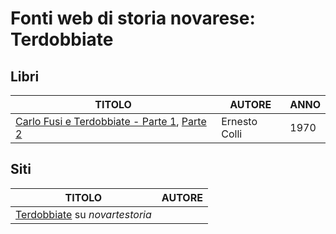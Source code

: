 # Fonti web di storia novarese: Terdobbiate

## Libri

| TITOLO                                                                                                                                                    | AUTORE        | ANNO |
|-----------------------------------------------------------------------------------------------------------------------------------------------------------|---------------|------|
| [Carlo Fusi e Terdobbiate - Parte 1](https://www.calameo.com/books/00726073549d0597cfcc8), [Parte 2](https://www.calameo.com/books/0072607351cf363d9d2d9) | Ernesto Colli | 1970 |

## Siti

| TITOLO                                                                                        | AUTORE |
|-----------------------------------------------------------------------------------------------|--------|
| [Terdobbiate](https://novartestoria.wordpress.com/2012/01/29/terdobbiate/) su *novartestoria* |        |
